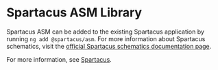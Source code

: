 # Spartacus ASM Library

Spartacus ASM can be added to the existing Spartacus application by running `ng add @spartacus/asm`. For more information about Spartacus schematics, visit the [official Spartacus schematics documentation page](https://sap.github.io/spartacus-docs/schematics/).

For more information, see [Spartacus](https://github.com/SAP/spartacus).